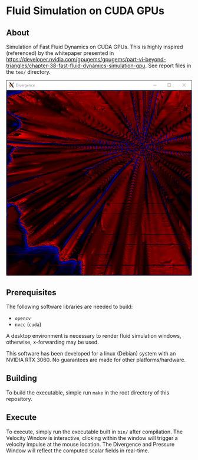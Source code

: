 # Fluid Simulation on CUDA GPUs

## About
Simulation of Fast Fluid Dynamics on CUDA GPUs.
This is highly inspired (referenced) by the whitepaper presented in https://developer.nvidia.com/gpugems/gpugems/part-vi-beyond-triangles/chapter-38-fast-fluid-dynamics-simulation-gpu.
See report files in the `tex/` directory.

<p align="center">
  <img src="./png/divergence_example.PNG" />
</p>


## Prerequisites
The following software libraries are needed to build:
- `opencv`
- `nvcc` (`cuda`)

A desktop environment is necessary to render fluid simulation windows,
otherwise, x-forwarding may be used.

This software has been developed for a linux (Debian) system with an
NVIDIA RTX 3060. No guarantees are made for other platforms/hardware.

## Building
To build the executable, simple run `make` in the root directory of this
repository.

## Execute
To execute, simply run the executable built in `bin/` after compilation. The Velocity Window is interactive, clicking within the window will trigger a velocity impulse at the mouse location. The Divergence and Pressure Window will reflect the computed scalar fields in real-time. 
